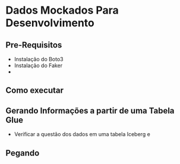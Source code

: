 # Dados Mockados Para Desenvolvimento 

## Pre-Requisitos 

- Instalação do Boto3
- Instalação do Faker
- 

## Como executar

## Gerando Informações a partir de uma Tabela Glue  

- Verificar a questão dos dados em uma tabela Iceberg e 

## Pegando 